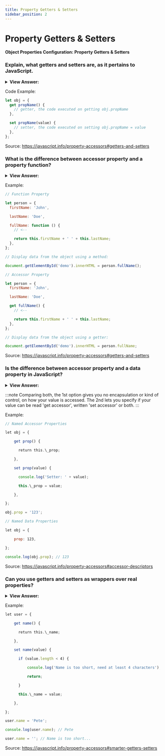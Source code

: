 ```yaml
---
title: Property Getters & Setters
sidebar_position: 2
---
```


# Property Getters & Setters

**Object Properties Configuration: Property Getters & Setters**

<head>
  <title>Property Getters & Setters - JavaScript Interview Questions & Answers</title>
  <meta charSet="utf-8" />
</head>

### Explain, what getters and setters are, as it pertains to JavaScript.

<details>
  <summary><strong>View Answer:</strong></summary>
  <div>
  <div><strong>Interview Response:</strong> Accessor properties are represented by “getter” and “setter” methods. In an object literal they are denoted by get and set in JavaScript. Getters and setters allow you to define Object Accessors (Computed Properties). There are some advantages, Getters and Setters are easier to read because of their simplistic syntax. The also allow equal syntax for properties and methods, can secure better data quality, and are particularly useful for doing things behind the scenes.
</div>
  </div>
</details>

Code Example:

```js
let obj = {
  get propName() {
    // getter, the code executed on getting obj.propName
  },

  set propName(value) {
    // setter, the code executed on setting obj.propName = value
  },
};
```

Source: <https://javascript.info/property-accessors#getters-and-setters>

### What is the difference between accessor property and a property function?

<details>
  <summary><strong>View Answer:</strong></summary>
  <div>
  <div><strong>Interview Response:</strong> The main difference between a property function and an accessor property is the simple syntax of the accessor and the way you invoke the accessor.</div><br />
  <div><strong>Technical Response:</strong> The main difference between a property function and an accessor property is the simple syntax of the accessor and the way you invoke the accessor. The accessor (getter setter) is invoked without the parentheses compared to the property function that does. There are some advantages, Getters and Setters are easier to read. The also allow equal syntax for properties and methods, can secure better data quality, and are extremely useful in doing things behind the scenes.
  </div>
  </div>
</details>

Example:

```js
// Function Property

let person = {
  firstName: 'John',

  lastName: 'Doe',

  fullName: function () {
    // <--

    return this.firstName + ' ' + this.lastName;
  },
};

// Display data from the object using a method:

document.getElementById('demo').innerHTML = person.fullName();

// Accessor Property

let person = {
  firstName: 'John',

  lastName: 'Doe',

  get fullName() {
    // <--

    return this.firstName + ' ' + this.lastName;
  },
};

// Display data from the object using a getter:

document.getElementById('demo').innerHTML = person.fullName;
```

Source: <https://javascript.info/property-accessors#getters-and-setters>

### Is the difference between accessor property and a data property in JavaScript?

<details>
  <summary><strong>View Answer:</strong></summary>
  <div>
  <div><strong>Interview Response:</strong> Yes, descriptors for accessor properties are different from those for data properties. For accessor properties, there is no value or writable, but instead there are get and set functions. A named data property associates a name with a value. Which means you use the property to get and retrieve data directly, like a public field on a class. A named accessor property associates a name with one or two accessor functions. The accessor functions are used to store or retrieve a value that is associated with the property. Which means that you restrict the access to a certain value behind a get or/and set accessor property.
</div>
  </div>
</details>

:::note
Comparing both, the 1st option gives you no encapsulation or kind of control, on how your value is accessed. The 2nd lets you specify if your value can be read 'get accessor', written 'set accessor' or both.
:::

Example:

```js
// Named Accessor Properties

let obj = {

    get prop() {

      return this.\_prop;

    },

    set prop(value) {

      console.log('Setter: ' + value);

      this.\_prop = value;

    },

};

obj.prop = '123';

// Named Data Properties

let obj = {

    prop: 123,

};

console.log(obj.prop); // 123
```

Source: <https://javascript.info/property-accessors#accessor-descriptors>

### Can you use getters and setters as wrappers over real properties?

<details>
  <summary><strong>View Answer:</strong></summary>
  <div>
  <div><strong>Interview Response:</strong> Yes, Getters/setters can be used as wrappers over “real” property values to gain more control over operations with them. One example of this is a conditional statement used to check a values validity.
</div>
  </div>
</details>

Example:

```js
let user = {

    get name() {

      return this.\_name;

    },

    set name(value) {

      if (value.length < 4) {

          console.log('Name is too short, need at least 4 characters');

          return;

      }

      this.\_name = value;

    },

};

user.name = 'Pete';

console.log(user.name); // Pete

user.name = ''; // Name is too short...
```

Source: <https://javascript.info/property-accessors#smarter-getters-setters>
